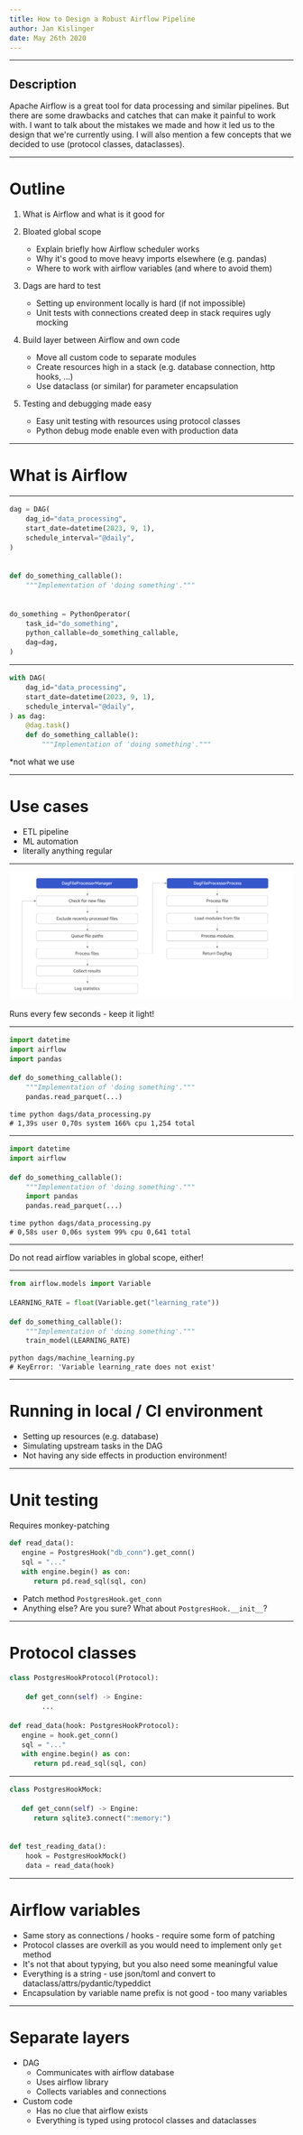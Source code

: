 ```yaml
---
title: How to Design a Robust Airflow Pipeline
author: Jan Kislinger
date: May 26th 2020
---
```


--- 

## Description

Apache Airflow is a great tool for data processing and similar pipelines. But there are some
drawbacks and catches that can make it painful to work with. I want to talk about the mistakes we
made and how it led us to the design that we're currently using. I will also mention a few concepts
that we decided to use (protocol classes, dataclasses).

--- 

# Outline

1. What is Airflow and what is it good for

2. Bloated global scope
    - Explain briefly how Airflow scheduler works
    - Why it's good to move heavy imports elsewhere (e.g. pandas)
    - Where to work with airflow variables (and where to avoid them)

3. Dags are hard to test
    - Setting up environment locally is hard (if not impossible)
    - Unit tests with connections created deep in stack requires ugly mocking

4. Build layer between Airflow and own code
    - Move all custom code to separate modules
    - Create resources high in a stack (e.g. database connection, http hooks, ...)
    - Use dataclass (or similar) for parameter encapsulation

5. Testing and debugging made easy
    - Easy unit testing with resources using protocol classes
    - Python debug mode enable even with production data

---

# What is Airflow

---

```python
dag = DAG(
    dag_id="data_processing",
    start_date=datetime(2023, 9, 1),
    schedule_interval="@daily",
)


def do_something_callable():
    """Implementation of 'doing something'."""


do_something = PythonOperator(
    task_id="do_something",
    python_callable=do_something_callable,
    dag=dag,
)
```

---

```python
with DAG(
    dag_id="data_processing",
    start_date=datetime(2023, 9, 1),
    schedule_interval="@daily",
) as dag:
    @dag.task()
    def do_something_callable():
        """Implementation of 'doing something'."""
```

*not what we use

---

# Use cases

- ETL pipeline
- ML automation
- literally anything regular

---

![](images/dag_file_processing_diagram.png)

Runs every few seconds - keep it light!

---

```python
import datetime
import airflow
import pandas

def do_something_callable():
    """Implementation of 'doing something'."""
    pandas.read_parquet(...)
```

```shell
time python dags/data_processing.py
# 1,39s user 0,70s system 166% cpu 1,254 total
```

---

```python
import datetime
import airflow

def do_something_callable():
    """Implementation of 'doing something'."""
    import pandas
    pandas.read_parquet(...)
```

```shell
time python dags/data_processing.py
# 0,58s user 0,06s system 99% cpu 0,641 total
```

---


Do not read airflow variables in global scope, either!

---

```python
from airflow.models import Variable

LEARNING_RATE = float(Variable.get("learning_rate"))

def do_something_callable():
    """Implementation of 'doing something'."""
    train_model(LEARNING_RATE)
```

```shell
python dags/machine_learning.py
# KeyError: 'Variable learning_rate does not exist'
```

--- 

# Running in local / CI environment

- Setting up resources (e.g. database)
- Simulating upstream tasks in the DAG
- Not having any side effects in production environment!

---


# Unit testing

Requires monkey-patching

```python
def read_data():
   engine = PostgresHook("db_conn").get_conn()
   sql = "..."
   with engine.begin() as con:
      return pd.read_sql(sql, con)
```

- Patch method `PostgresHook.get_conn`
- Anything else? Are you sure? What about `PostgresHook.__init__`?

---

# Protocol classes

```python
class PostgresHookProtocol(Protocol):

    def get_conn(self) -> Engine:
        ...

def read_data(hook: PostgresHookProtocol):
   engine = hook.get_conn()
   sql = "..."
   with engine.begin() as con:
      return pd.read_sql(sql, con)
```

---


```python
class PostgresHookMock:
   
   def get_conn(self) -> Engine:
      return sqlite3.connect(":memory:")
   
   
def test_reading_data():
    hook = PostgresHookMock()
    data = read_data(hook)
```

---


# Airflow variables

- Same story as connections / hooks - require some form of patching
- Protocol classes are overkill as you would need to implement only `get` method
- It's not that about typying, but you also need some meaningful value
- Everything is a string - use json/toml and convert to dataclass/attrs/pydantic/typeddict
- Encapsulation by variable name prefix is not good - too many variables

---

# Separate layers

- DAG
  - Communicates with airflow database
  - Uses airflow library
  - Collects variables and connections
- Custom code
  - Has no clue that airflow exists
  - Everything is typed using protocol classes and dataclasses

